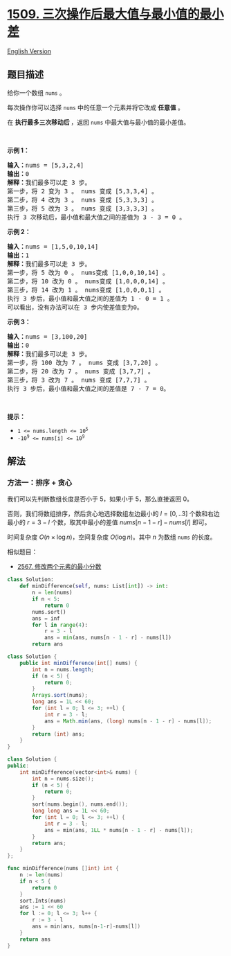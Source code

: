 # [1509. 三次操作后最大值与最小值的最小差](https://leetcode.cn/problems/minimum-difference-between-largest-and-smallest-value-in-three-moves)

[English Version](/solution/1500-1599/1509.Minimum%20Difference%20Between%20Largest%20and%20Smallest%20Value%20in%20Three%20Moves/README_EN.md)

<!-- tags:贪心,数组,排序 -->

<!-- difficulty:中等 -->

## 题目描述

<!-- 这里写题目描述 -->

<p>给你一个数组&nbsp;<code>nums</code>&nbsp;。</p>

<p>每次操作你可以选择&nbsp;<code>nums</code>&nbsp;中的任意一个元素并将它改成 <strong>任意值</strong> 。</p>

<p>在&nbsp;<strong>执行最多三次移动后&nbsp;</strong>，返回&nbsp;<code>nums</code>&nbsp;中最大值与最小值的最小差值。</p>

<p>&nbsp;</p>

<p><strong class="example">示例 1：</strong></p>

<pre>
<strong>输入：</strong>nums = [5,3,2,4]
<strong>输出：</strong>0
<strong>解释：</strong>我们最多可以走 3 步。
第一步，将 2 变为 3 。 nums 变成 [5,3,3,4] 。
第二步，将 4 改为 3 。 nums 变成 [5,3,3,3] 。
第三步，将 5 改为 3 。 nums 变成 [3,3,3,3] 。
执行 3 次移动后，最小值和最大值之间的差值为 3 - 3 = 0 。</pre>

<p><strong class="example">示例 2：</strong></p>

<pre>
<strong>输入：</strong>nums = [1,5,0,10,14]
<strong>输出：</strong>1
<strong>解释：</strong>我们最多可以走 3 步。
第一步，将 5 改为 0 。 nums变成 [1,0,0,10,14] 。
第二步，将 10 改为 0 。 nums变成 [1,0,0,0,14] 。
第三步，将 14 改为 1 。 nums变成 [1,0,0,0,1] 。
执行 3 步后，最小值和最大值之间的差值为 1 - 0 = 1 。
可以看出，没有办法可以在 3 步内使差值变为0。
</pre>

<p><strong class="example">示例 3：</strong></p>

<pre>
<strong>输入：</strong>nums = [3,100,20]
<strong>输出：</strong>0
<strong>解释：</strong>我们最多可以走 3 步。
第一步，将 100 改为 7 。 nums 变成 [3,7,20] 。
第二步，将 20 改为 7 。 nums 变成 [3,7,7] 。
第三步，将 3 改为 7 。 nums 变成 [7,7,7] 。
执行 3 步后，最小值和最大值之间的差值是 7 - 7 = 0。</pre>

<p>&nbsp;</p>

<p><strong>提示：</strong></p>

<ul>
	<li><code>1 &lt;= nums.length &lt;= 10<sup>5</sup></code></li>
	<li><code>-10<sup>9</sup> &lt;= nums[i] &lt;= 10<sup>9</sup></code></li>
</ul>

## 解法

### 方法一：排序 + 贪心

我们可以先判断数组长度是否小于 $5$，如果小于 $5$，那么直接返回 $0$。

否则，我们将数组排序，然后贪心地选择数组左边最小的 $l=[0,..3]$ 个数和右边最小的 $r = 3 - l$ 个数，取其中最小的差值 $nums[n - 1 - r] - nums[l]$ 即可。

时间复杂度 $O(n \times \log n)$，空间复杂度 $O(\log n)$。其中 $n$ 为数组 `nums` 的长度。

相似题目：

-   [2567. 修改两个元素的最小分数](https://github.com/doocs/leetcode/blob/main/solution/2500-2599/2567.Minimum%20Score%20by%20Changing%20Two%20Elements/README.md)

<!-- tabs:start -->

```python
class Solution:
    def minDifference(self, nums: List[int]) -> int:
        n = len(nums)
        if n < 5:
            return 0
        nums.sort()
        ans = inf
        for l in range(4):
            r = 3 - l
            ans = min(ans, nums[n - 1 - r] - nums[l])
        return ans
```

```java
class Solution {
    public int minDifference(int[] nums) {
        int n = nums.length;
        if (n < 5) {
            return 0;
        }
        Arrays.sort(nums);
        long ans = 1L << 60;
        for (int l = 0; l <= 3; ++l) {
            int r = 3 - l;
            ans = Math.min(ans, (long) nums[n - 1 - r] - nums[l]);
        }
        return (int) ans;
    }
}
```

```cpp
class Solution {
public:
    int minDifference(vector<int>& nums) {
        int n = nums.size();
        if (n < 5) {
            return 0;
        }
        sort(nums.begin(), nums.end());
        long long ans = 1L << 60;
        for (int l = 0; l <= 3; ++l) {
            int r = 3 - l;
            ans = min(ans, 1LL * nums[n - 1 - r] - nums[l]);
        }
        return ans;
    }
};
```

```go
func minDifference(nums []int) int {
	n := len(nums)
	if n < 5 {
		return 0
	}
	sort.Ints(nums)
	ans := 1 << 60
	for l := 0; l <= 3; l++ {
		r := 3 - l
		ans = min(ans, nums[n-1-r]-nums[l])
	}
	return ans
}
```

<!-- tabs:end -->

<!-- end -->
